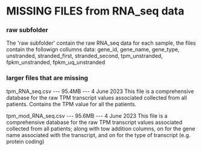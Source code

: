 # MISSING FILES from RNA_seq data

### raw subfolder

The 'raw subfolder' contain the raw RNA_seq data for each sample, the files contain the followign collumns data: gene_id, gene_name, gene_type, unstranded, stranded_first, stranded_second, tpm_unstranded, fpkm_unstranded, fpkm_uq_unstranded

### larger files that are missing

tpm_RNA_seq.csv --- 95.4MB  --- 4 June 2023
This file is a comprehensive database for the raw TPM transcript values associated collected from all patients. Contains the TPM value for all the patients.

tpm_mod_RNA_seq.csv --- 95.6MB  --- 4 June 2023
This file is a comprehensive database for the raw TPM transcript values associated collected from all patients; along with tow addition columns, on for the gene name associated with the transcript, and on for the type of transcript (e.g. protein coding)
